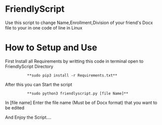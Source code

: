 # FriendlyScript
Use this script to change Name,Enrollment,Division of your friend's Docx file to your in one code of line in Linux

# How to Setup and Use

First Install all Requirements by writting this code in terminal open to FriendlyScript Directory

              **sudo pip3 install -r Requirements.txt**

After this you can Start the script

              **sudo python3 friendlyscript.py [file Name]**

In [file name] Enter the file name (Must be of Docx format) that you want to be edited

And Enjoy the Script....
